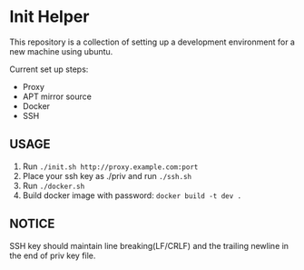 # Init Helper

This repository is a collection of setting up a development environment for a new machine using ubuntu.

Current set up steps:

- Proxy
- APT mirror source
- Docker
- SSH

## USAGE

1. Run `./init.sh http://proxy.example.com:port`
2. Place your ssh key as ./priv and run `./ssh.sh`
3. Run `./docker.sh`
4. Build docker image with password: `docker build -t dev .`

## NOTICE

SSH key should maintain line breaking(LF/CRLF) and the trailing newline in the end of priv key file.